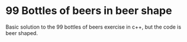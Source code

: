 # 99 Bottles of beers in beer shape
Basic solution to the 99 bottles of beers exercise in c++, but the code is beer shaped.
